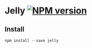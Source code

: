 # Jelly [![NPM version][npm-version-image]][npm-version-url]

## Install
```
npm install --save jelly
```

[npm-version-image]: https://img.shields.io/npm/v/jelly.svg?style=flat-square
[npm-version-url]: https://www.npmjs.com/package/jelly
